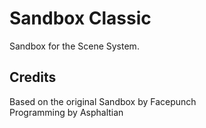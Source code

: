 # Sandbox Classic

Sandbox for the Scene System.

## Credits

Based on the original Sandbox by Facepunch\
Programming by Asphaltian
